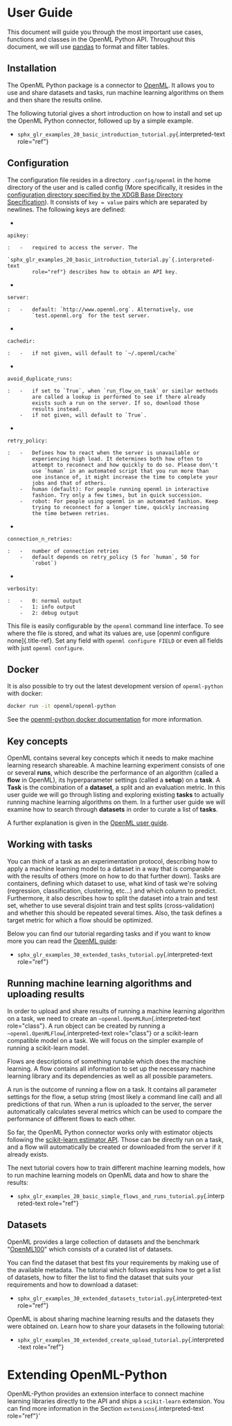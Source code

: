 # User Guide

This document will guide you through the most important use cases,
functions and classes in the OpenML Python API. Throughout this
document, we will use [pandas](https://pandas.pydata.org/) to format and
filter tables.

## Installation

The OpenML Python package is a connector to
[OpenML](https://www.openml.org/). It allows you to use and share
datasets and tasks, run machine learning algorithms on them and then
share the results online.

The following tutorial gives a short introduction on how to install and
set up the OpenML Python connector, followed up by a simple example.

-   `sphx_glr_examples_20_basic_introduction_tutorial.py`{.interpreted-text
    role="ref"}

## Configuration

The configuration file resides in a directory `.config/openml` in the
home directory of the user and is called config (More specifically, it
resides in the [configuration directory specified by the XDGB Base
Directory
Specification](https://specifications.freedesktop.org/basedir-spec/basedir-spec-latest.html)).
It consists of `key = value` pairs which are separated by newlines. The
following keys are defined:

-   

    apikey:

    :   -   required to access the server. The
            `sphx_glr_examples_20_basic_introduction_tutorial.py`{.interpreted-text
            role="ref"} describes how to obtain an API key.

-   

    server:

    :   -   default: `http://www.openml.org`. Alternatively, use
            `test.openml.org` for the test server.

-   

    cachedir:

    :   -   if not given, will default to `~/.openml/cache`

-   

    avoid_duplicate_runs:

    :   -   if set to `True`, when `run_flow_on_task` or similar methods
            are called a lookup is performed to see if there already
            exists such a run on the server. If so, download those
            results instead.
        -   if not given, will default to `True`.

-   

    retry_policy:

    :   -   Defines how to react when the server is unavailable or
            experiencing high load. It determines both how often to
            attempt to reconnect and how quickly to do so. Please don\'t
            use `human` in an automated script that you run more than
            one instance of, it might increase the time to complete your
            jobs and that of others.
        -   human (default): For people running openml in interactive
            fashion. Try only a few times, but in quick succession.
        -   robot: For people using openml in an automated fashion. Keep
            trying to reconnect for a longer time, quickly increasing
            the time between retries.

-   

    connection_n_retries:

    :   -   number of connection retries
        -   default depends on retry_policy (5 for `human`, 50 for
            `robot`)

-   

    verbosity:

    :   -   0: normal output
        -   1: info output
        -   2: debug output

This file is easily configurable by the `openml` command line interface.
To see where the file is stored, and what its values are, use [openml
configure none]{.title-ref}. Set any field with `openml configure FIELD`
or even all fields with just `openml configure`.

## Docker

It is also possible to try out the latest development version of
`openml-python` with docker:

``` bash
docker run -it openml/openml-python
```

See the [openml-python docker
documentation](https://github.com/openml/openml-python/blob/main/docker/readme.md)
for more information.

## Key concepts

OpenML contains several key concepts which it needs to make machine
learning research shareable. A machine learning experiment consists of
one or several **runs**, which describe the performance of an algorithm
(called a **flow** in OpenML), its hyperparameter settings (called a
**setup**) on a **task**. A **Task** is the combination of a
**dataset**, a split and an evaluation metric. In this user guide we
will go through listing and exploring existing **tasks** to actually
running machine learning algorithms on them. In a further user guide we
will examine how to search through **datasets** in order to curate a
list of **tasks**.

A further explanation is given in the [OpenML user
guide](https://openml.github.io/OpenML/#concepts).

## Working with tasks

You can think of a task as an experimentation protocol, describing how
to apply a machine learning model to a dataset in a way that is
comparable with the results of others (more on how to do that further
down). Tasks are containers, defining which dataset to use, what kind of
task we\'re solving (regression, classification, clustering, etc\...)
and which column to predict. Furthermore, it also describes how to split
the dataset into a train and test set, whether to use several disjoint
train and test splits (cross-validation) and whether this should be
repeated several times. Also, the task defines a target metric for which
a flow should be optimized.

Below you can find our tutorial regarding tasks and if you want to know
more you can read the [OpenML guide](https://docs.openml.org/#tasks):

-   `sphx_glr_examples_30_extended_tasks_tutorial.py`{.interpreted-text
    role="ref"}

## Running machine learning algorithms and uploading results

In order to upload and share results of running a machine learning
algorithm on a task, we need to create an
`~openml.OpenMLRun`{.interpreted-text role="class"}. A run object can be
created by running a `~openml.OpenMLFlow`{.interpreted-text
role="class"} or a scikit-learn compatible model on a task. We will
focus on the simpler example of running a scikit-learn model.

Flows are descriptions of something runable which does the machine
learning. A flow contains all information to set up the necessary
machine learning library and its dependencies as well as all possible
parameters.

A run is the outcome of running a flow on a task. It contains all
parameter settings for the flow, a setup string (most likely a command
line call) and all predictions of that run. When a run is uploaded to
the server, the server automatically calculates several metrics which
can be used to compare the performance of different flows to each other.

So far, the OpenML Python connector works only with estimator objects
following the [scikit-learn estimator
API](https://scikit-learn.org/stable/developers/develop.html#apis-of-scikit-learn-objects).
Those can be directly run on a task, and a flow will automatically be
created or downloaded from the server if it already exists.

The next tutorial covers how to train different machine learning models,
how to run machine learning models on OpenML data and how to share the
results:

-   `sphx_glr_examples_20_basic_simple_flows_and_runs_tutorial.py`{.interpreted-text
    role="ref"}

## Datasets

OpenML provides a large collection of datasets and the benchmark
\"[OpenML100](https://docs.openml.org/benchmark/)\" which consists of a
curated list of datasets.

You can find the dataset that best fits your requirements by making use
of the available metadata. The tutorial which follows explains how to
get a list of datasets, how to filter the list to find the dataset that
suits your requirements and how to download a dataset:

-   `sphx_glr_examples_30_extended_datasets_tutorial.py`{.interpreted-text
    role="ref"}

OpenML is about sharing machine learning results and the datasets they
were obtained on. Learn how to share your datasets in the following
tutorial:

-   `sphx_glr_examples_30_extended_create_upload_tutorial.py`{.interpreted-text
    role="ref"}

# Extending OpenML-Python

OpenML-Python provides an extension interface to connect machine
learning libraries directly to the API and ships a `scikit-learn`
extension. You can find more information in the Section
`extensions`{.interpreted-text role="ref"}\'
